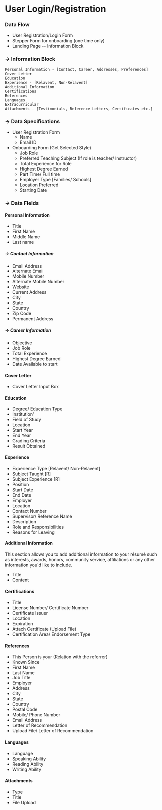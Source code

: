 # User Login/Registration

### Data Flow

* User Registration/Login Form
* Stepper Form for onboarding (one time only)
* Landing Page
 -- Information Block
​
### → Information Block 
    Personal Information - [Contact, Career, Addresses, Preferences]
    Cover Letter
    Education
    Experience - [Relavent, Non-Relavent]
    Additional Information
    Certifications
    References
    Languages
    Extracurricular
    Attachments - [Testimonials, Reference Letters, Certificates etc.]


### →  Data Specifications
* User Registration Form
  * Name
  * Email ID
* Onboarding Form (Get Selected Style)
  * Job Role
  * Preferred Teaching Subject (If role is teacher/ Instructor)
  * Total Experience for Role
  * Highest Degree Earned
  * Part Time/ Full time
  * Employer Type [Families/ Schools]
  * Location Preferred
  * Starting Date


### →  Data Fields

#### Personal Information
 - Title
 - First Name
 - Middle Name
 - Last name

##### → Contact Information
- Email Address
 - Alternate Email
 - Mobile Number
 - Alternate Mobile Number
 - Website
 - Current Address
 - City
 - State 
 - Country
 - Zip Code
 - Permanent Address
##### →  Career Information
 - Objective
 - Job Role
 - Total Experience
 - Highest Degree Earned
 - Date Available to start
​
#### Cover Letter
 - Cover Letter Input Box
​
#### Education
 - Degree/ Education Type
 - Institution'
 - Field of Study
 - Location
 - Start Year
 - End Year
 - Grading Criteria
 - Result Obtained
​
#### Experience
 - Experience Type [Relavent/ Non-Relavent]
 - Subject Taught [R]
 - Subject Experience [R]
 - Position
 - Start Date
 - End Date
 - Employer 
 - Location
 - Contact Number
 - Supervisor/ Reference Name
 - Description
 - Role and Responsibilities
 - Reasons for Leaving
​
#### Additional Information
This section allows you to add additional information to your résumé such as interests, awards, honors, community service, affiliations or any other information you'd like to include.
 - Title
 - Content
​
#### Certifications
 - Title
 - License Number/ Certificate Number
 - Certificate Issuer
 - Location
 - Expiration
 - Attach Certificate (Upload File)
 - Certification Area/ Endorsement Type
​
#### References 
 - This Person is your (Relation with the referrer)
 - Known Since
 - First Name
 - Last Name 
 - Job Title
 - Employer 
 - Address
 - City
 - State
 - Country
 - Postal Code
 - Mobile/ Phone Number
 - Email Address
 - Letter of Recommendation
 - Upload File/ Letter of Recommendation
​
#### Languages
 - Language
 - Speaking Ability
 - Reading Ability
 - Writing Ability
​
#### Attachments
 - Type
 - Title
 - File Upload
